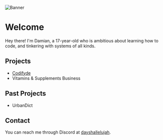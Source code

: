 ![Banner](https://github.com/P1xelC0da/P1xelC0da/assets/123631024/d3a2c08c-521b-42e8-9ee8-9f76c26f74a2)

# Welcome
Hey there! I'm Damian, a 17-year-old who is ambitious about learning how to code, and tinkering with systems of all kinds.

## Projects
- [Codifyde](https://codifyde.org/)
- Vitamins & Supplements Business

## Past Projects
- UrbanDict

## Contact
You can reach me through Discord at [dayshallelujah](https://discord.com/users/837492435473924106).
